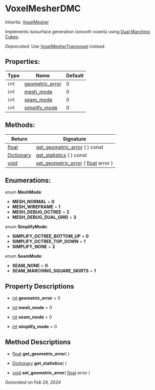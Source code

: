 # VoxelMesherDMC

Inherits: [VoxelMesher](VoxelMesher.md)

Implements isosurface generation (smooth voxels) using [Dual Marching Cubes](https://www.volume-gfx.com/volume-rendering/dual-marching-cubes/).

*Deprecated.* Use [VoxelMesherTransvoxel](VoxelMesherTransvoxel.md) instead.

## Properties: 


Type   | Name                                   | Default 
------ | -------------------------------------- | --------
`int`  | [geometric_error](#i_geometric_error)  | 0       
`int`  | [mesh_mode](#i_mesh_mode)              | 0       
`int`  | [seam_mode](#i_seam_mode)              | 0       
`int`  | [simplify_mode](#i_simplify_mode)      | 0       
<p></p>

## Methods: 


Return                                                                              | Signature                                                                                                                         
----------------------------------------------------------------------------------- | ----------------------------------------------------------------------------------------------------------------------------------
[float](https://docs.godotengine.org/en/stable/classes/class_float.html)            | [get_geometric_error](#i_get_geometric_error) ( ) const                                                                           
[Dictionary](https://docs.godotengine.org/en/stable/classes/class_dictionary.html)  | [get_statistics](#i_get_statistics) ( ) const                                                                                     
[void](#)                                                                           | [set_geometric_error](#i_set_geometric_error) ( [float](https://docs.godotengine.org/en/stable/classes/class_float.html) error )  
<p></p>

## Enumerations: 

enum **MeshMode**: 

- <span id="i_MESH_NORMAL"></span>**MESH_NORMAL** = **0**
- <span id="i_MESH_WIREFRAME"></span>**MESH_WIREFRAME** = **1**
- <span id="i_MESH_DEBUG_OCTREE"></span>**MESH_DEBUG_OCTREE** = **2**
- <span id="i_MESH_DEBUG_DUAL_GRID"></span>**MESH_DEBUG_DUAL_GRID** = **3**

enum **SimplifyMode**: 

- <span id="i_SIMPLIFY_OCTREE_BOTTOM_UP"></span>**SIMPLIFY_OCTREE_BOTTOM_UP** = **0**
- <span id="i_SIMPLIFY_OCTREE_TOP_DOWN"></span>**SIMPLIFY_OCTREE_TOP_DOWN** = **1**
- <span id="i_SIMPLIFY_NONE"></span>**SIMPLIFY_NONE** = **2**

enum **SeamMode**: 

- <span id="i_SEAM_NONE"></span>**SEAM_NONE** = **0**
- <span id="i_SEAM_MARCHING_SQUARE_SKIRTS"></span>**SEAM_MARCHING_SQUARE_SKIRTS** = **1**


## Property Descriptions

- [int](https://docs.godotengine.org/en/stable/classes/class_int.html)<span id="i_geometric_error"></span> **geometric_error** = 0


- [int](https://docs.godotengine.org/en/stable/classes/class_int.html)<span id="i_mesh_mode"></span> **mesh_mode** = 0


- [int](https://docs.godotengine.org/en/stable/classes/class_int.html)<span id="i_seam_mode"></span> **seam_mode** = 0


- [int](https://docs.godotengine.org/en/stable/classes/class_int.html)<span id="i_simplify_mode"></span> **simplify_mode** = 0


## Method Descriptions

- [float](https://docs.godotengine.org/en/stable/classes/class_float.html)<span id="i_get_geometric_error"></span> **get_geometric_error**( ) 


- [Dictionary](https://docs.godotengine.org/en/stable/classes/class_dictionary.html)<span id="i_get_statistics"></span> **get_statistics**( ) 


- [void](#)<span id="i_set_geometric_error"></span> **set_geometric_error**( [float](https://docs.godotengine.org/en/stable/classes/class_float.html) error ) 


_Generated on Feb 24, 2024_
